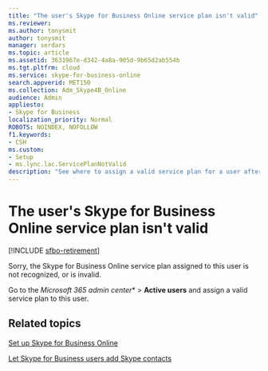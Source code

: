 ```yaml
---
title: "The user's Skype for Business Online service plan isn't valid"
ms.reviewer: 
ms.author: tonysmit
author: tonysmit
manager: serdars
ms.topic: article
ms.assetid: 3631967e-d342-4a8a-905d-9b65d2ab554b
ms.tgt.pltfrm: cloud
ms.service: skype-for-business-online
search.appverid: MET150
ms.collection: Adm_Skype4B_Online
audience: Admin
appliesto:
- Skype for Business
localization_priority: Normal
ROBOTS: NOINDEX, NOFOLLOW
f1.keywords:
- CSH
ms.custom:
- Setup
- ms.lync.lac.ServicePlanNotValid
description: "See where to assign a valid service plan for a user after a Skype for Business Online service plan isn't valid error. "
---
```


# The user's Skype for Business Online service plan isn't valid

[!INCLUDE [sfbo-retirement](../../Hub/includes/sfbo-retirement.md)]

Sorry, the Skype for Business Online service plan assigned to this user is not recognized, or is invalid.
  
Go to the *Microsoft 365 admin center** > **Active users** and assign a valid service plan to this user.

## Related topics
[Set up Skype for Business Online](set-up-skype-for-business-online.md)

[Let Skype for Business users add Skype contacts](let-skype-for-business-users-add-skype-contacts.md)
  
  
 
